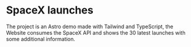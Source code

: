 # SpaceX launches

The project is an Astro demo made with Tailwind and TypeScript, the Website consumes the SpaceX API and shows the 30 latest launches with some additional information.